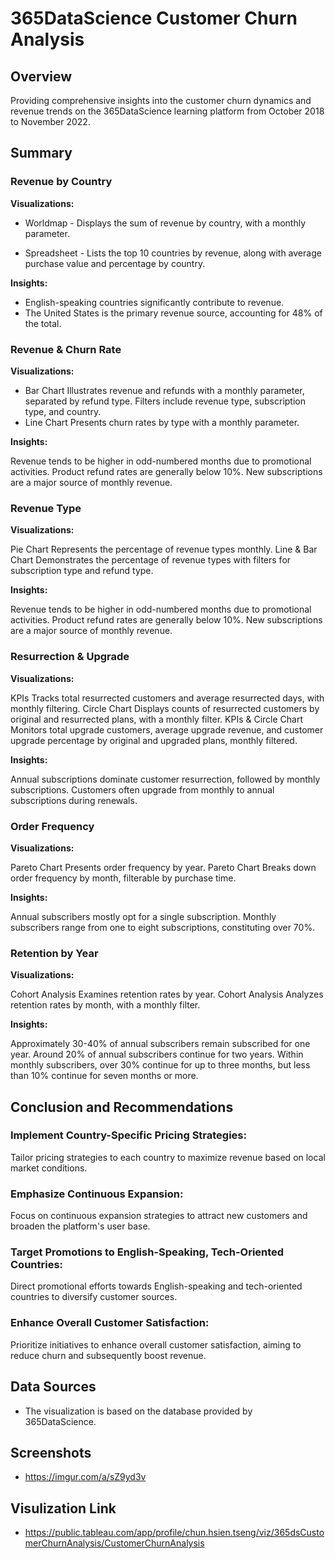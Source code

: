 # 365DataScience Customer Churn Analysis

## Overview

Providing comprehensive insights into the customer churn dynamics and revenue trends on the 365DataScience learning platform from October 2018 to November 2022.

## Summary

### Revenue by Country

**Visualizations:**

 - Worldmap - 
Displays the sum of revenue by country, with a monthly parameter.

 - Spreadsheet - 
Lists the top 10 countries by revenue, along with average purchase value and percentage by country.

**Insights:**

 - English-speaking countries significantly contribute to revenue.
 - The United States is the primary revenue source, accounting for 48% of the total.

### Revenue & Churn Rate

**Visualizations:**

 - Bar Chart
Illustrates revenue and refunds with a monthly parameter, separated by refund type. Filters include revenue type, subscription type, and country.
 - Line Chart
Presents churn rates by type with a monthly parameter.

**Insights:**

Revenue tends to be higher in odd-numbered months due to promotional activities.
Product refund rates are generally below 10%.
New subscriptions are a major source of monthly revenue.

### Revenue Type

**Visualizations:**

Pie Chart
Represents the percentage of revenue types monthly.
Line & Bar Chart
Demonstrates the percentage of revenue types with filters for subscription type and refund type.

**Insights:**

Revenue tends to be higher in odd-numbered months due to promotional activities.
Product refund rates are generally below 10%.
New subscriptions are a major source of monthly revenue.

### Resurrection & Upgrade

**Visualizations:**

KPIs
Tracks total resurrected customers and average resurrected days, with monthly filtering.
Circle Chart
Displays counts of resurrected customers by original and resurrected plans, with a monthly filter.
KPIs & Circle Chart
Monitors total upgrade customers, average upgrade revenue, and customer upgrade percentage by original and upgraded plans, monthly filtered.

**Insights:**

Annual subscriptions dominate customer resurrection, followed by monthly subscriptions.
Customers often upgrade from monthly to annual subscriptions during renewals.

### Order Frequency

**Visualizations:**

Pareto Chart
Presents order frequency by year.
Pareto Chart
Breaks down order frequency by month, filterable by purchase time.

**Insights:**

Annual subscribers mostly opt for a single subscription.
Monthly subscribers range from one to eight subscriptions, constituting over 70%.

### Retention by Year

**Visualizations:**

Cohort Analysis
Examines retention rates by year.
Cohort Analysis
Analyzes retention rates by month, with a monthly filter.

**Insights:**

Approximately 30-40% of annual subscribers remain subscribed for one year.
Around 20% of annual subscribers continue for two years.
Within monthly subscribers, over 30% continue for up to three months, but less than 10% continue for seven months or more.

## Conclusion and Recommendations

### Implement Country-Specific Pricing Strategies:

Tailor pricing strategies to each country to maximize revenue based on local market conditions.

### Emphasize Continuous Expansion:

Focus on continuous expansion strategies to attract new customers and broaden the platform's user base.

### Target Promotions to English-Speaking, Tech-Oriented Countries:

Direct promotional efforts towards English-speaking and tech-oriented countries to diversify customer sources.

### Enhance Overall Customer Satisfaction:

Prioritize initiatives to enhance overall customer satisfaction, aiming to reduce churn and subsequently boost revenue.

## Data Sources
 - The visualization is based on the database provided by 365DataScience.

## Screenshots

- https://imgur.com/a/sZ9yd3v

## Visulization Link

 - https://public.tableau.com/app/profile/chun.hsien.tseng/viz/365dsCustomerChurnAnalysis/CustomerChurnAnalysis
